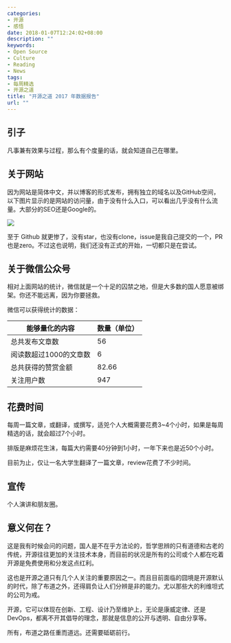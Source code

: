 ```yaml
---
categories:
- 开源
- 感悟
date: 2018-01-07T12:24:02+08:00
description: ""
keywords:
- Open Source
- Culture
- Reading
- News
tags:
- 每周精选
- 开源之道
title: "开源之道 2017 年数据报告"
url: ""
---
```


## 引子

凡事兼有效果与过程，那么有个度量的话，就会知道自己在哪里。

## 关于网站

因为网站是简体中文，并以博客的形式发布，拥有独立的域名以及GitHub空间，以下图片显示的是网站的访问量，由于没有什么入口，可以看出几乎没有什么流量。大部分的SEO还是Google的。

![](https://raw.githubusercontent.com/OCselected/ttoos/master/content/public/ocselected_google_analysis_website.png)

至于 Github 就更惨了，没有star，也没有clone，issue是我自己提交的一个，PR也是zero。不过这也说明，我们还没有正式的开始，一切都只是在尝试。

## 关于微信公众号

相对上面网站的统计，微信就是一个十足的囚禁之地，但是大多数的国人愿意被绑架。你还不能远离，因为你要拯救。

微信可以获得统计的数据：

|  能够量化的内容    |     数量（单位）       |
| -------------  | ------------- |
|总共发布文章数|56|
|阅读数超过1000的文章数   |  6 |   
|总共获得的赞赏金额   | 82.66  |   
|关注用户数   |  947 |   


## 花费时间

每周一篇文章，或翻译，或撰写，适兕个人大概需要花费3~4个小时，如果是每周精选的话，就会超过7个小时。

排版是麻烦花生沫，每篇大约需要40分钟到1小时，一年下来也是近50个小时。

目前为止，仅让一名大学生翻译了一篇文章，review花费了不少时间。

## 宣传

个人演讲和朋友圈。

## 意义何在？

这是我有时候会问的问题，国人是不在乎方法论的，哲学思辨的只有道德和古老的传统，开源往往更加的关注技术本身，而目前的状况是所有的公司或个人都在吃着开源是免费使用和分发这点红利。

这也是开源之道只有几个人关注的重要原因之一。而且目前面临的囧境是开源默认的时代，除了布道之外，还得肩负让人们分辨是非的能力。尤以那些大的利维坦式的公司为戒。

开源，它可以体现在创新、工程、设计乃至维护上，无论是康威定律、还是DevOps，都离不开其倡导的理念，那就是信息的公开与透明、自由分享等。

所有，布道之路任重而道远。还需要砥砺前行。
